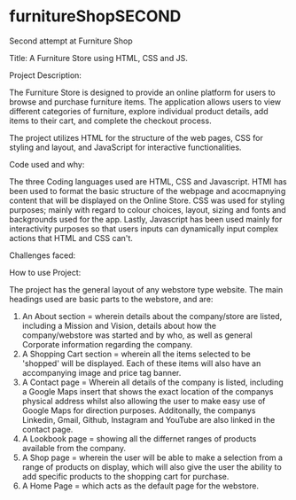 # furnitureShopSECOND
Second attempt at Furniture Shop 

Title: A Furniture Store using HTML, CSS and JS. 

Project Description:

The Furniture Store is designed to provide an online platform for users to browse and purchase furniture items. The application allows users to view different categories of furniture, explore individual product details, add items to their cart, and complete the checkout process.

The project utilizes HTML for the structure of the web pages, CSS for styling and layout, and JavaScript for interactive functionalities.

Code used and why:

The three Coding languages used are HTML, CSS and Javascript. HTMl has been used to format the basic structure of the webpage and acocmapnying content that will be displayed on the Online Store. CSS was used for styling purposes; mainly with regard to colour choices, layout, sizing and fonts and backgrounds used for the app. Lastly, Javascript has been used mainly for interactivity purposes so that users inputs can dynamically input complex actions that HTML and CSS can't.

Challenges faced:


How to use Project:

The project has the general layout of any webstore type website. The main headings used are basic parts to the webstore, and are: 
1. An About section = wherein details about the company/store are listed, including a Mission and Vision, details about how the company/webstore was started and by who, as well as general Corporate information regarding the company.
2. A Shopping Cart section = wherein all the items selected to be 'shopped' will be displayed. Each of these items will also have an accompanying image and price tag banner.
3. A Contact page = Wherein all details of the company is listed, including a Google Maps insert that shows the exact location of the companys physical address whilst also allowing the user to make easy use of Google Maps for direction purposes. Additonally, the companys Linkedin, Gmail, Github, Instagram and YouTube are also linked in the contact page. 
4. A Lookbook page = showing all the differnet ranges of products available from the company.
5. A Shop page = wherein the user will be able to make a selection from a range of products on display, which will also give the user the ability to add specific products to the shopping cart for purchase.
6. A Home Page = which acts as the default page for the webstore. 
















